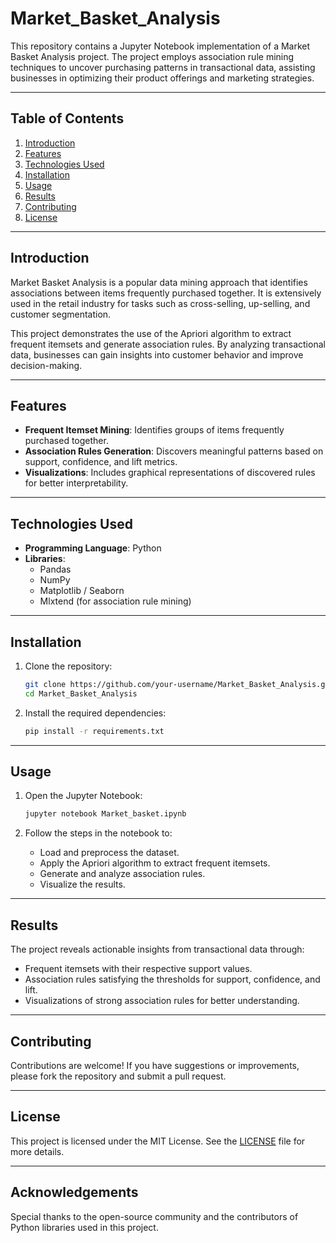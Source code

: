 # Market_Basket_Analysis

This repository contains a Jupyter Notebook implementation of a Market Basket Analysis project. The project employs association rule mining techniques to uncover purchasing patterns in transactional data, assisting businesses in optimizing their product offerings and marketing strategies.

---

## Table of Contents

1. [Introduction](#introduction)
2. [Features](#features)
3. [Technologies Used](#technologies-used)
4. [Installation](#installation)
5. [Usage](#usage)
6. [Results](#results)
7. [Contributing](#contributing)
8. [License](#license)

---

## Introduction

Market Basket Analysis is a popular data mining approach that identifies associations between items frequently purchased together. It is extensively used in the retail industry for tasks such as cross-selling, up-selling, and customer segmentation.

This project demonstrates the use of the Apriori algorithm to extract frequent itemsets and generate association rules. By analyzing transactional data, businesses can gain insights into customer behavior and improve decision-making.

---

## Features

- **Frequent Itemset Mining**: Identifies groups of items frequently purchased together.
- **Association Rules Generation**: Discovers meaningful patterns based on support, confidence, and lift metrics.
- **Visualizations**: Includes graphical representations of discovered rules for better interpretability.

---

## Technologies Used

- **Programming Language**: Python
- **Libraries**:
  - Pandas
  - NumPy
  - Matplotlib / Seaborn
  - Mlxtend (for association rule mining)

---

## Installation

1. Clone the repository:
   ```bash
   git clone https://github.com/your-username/Market_Basket_Analysis.git
   cd Market_Basket_Analysis
   ```

2. Install the required dependencies:
   ```bash
   pip install -r requirements.txt
   ```

---

## Usage

1. Open the Jupyter Notebook:
   ```bash
   jupyter notebook Market_basket.ipynb
   ```

2. Follow the steps in the notebook to:
   - Load and preprocess the dataset.
   - Apply the Apriori algorithm to extract frequent itemsets.
   - Generate and analyze association rules.
   - Visualize the results.

---

## Results

The project reveals actionable insights from transactional data through:
- Frequent itemsets with their respective support values.
- Association rules satisfying the thresholds for support, confidence, and lift.
- Visualizations of strong association rules for better understanding.

---

## Contributing

Contributions are welcome! If you have suggestions or improvements, please fork the repository and submit a pull request.

---

## License

This project is licensed under the MIT License. See the [LICENSE](LICENSE) file for more details.

---

## Acknowledgements

Special thanks to the open-source community and the contributors of Python libraries used in this project.

